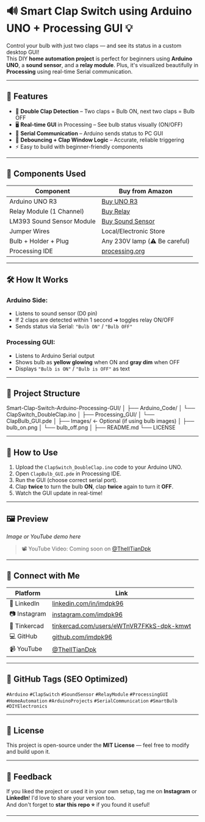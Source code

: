 # 🔊 Smart Clap Switch using Arduino UNO + Processing GUI 💡

Control your bulb with just two claps — and see its status in a custom desktop GUI!  
This DIY **home automation project** is perfect for beginners using **Arduino UNO**, a **sound sensor**, and a **relay module**. Plus, it's visualized beautifully in **Processing** using real-time Serial communication.

---

## 🎯 Features

- 👏 **Double Clap Detection** – Two claps = Bulb ON, next two claps = Bulb OFF
- 🖥️ **Real-time GUI** in Processing – See bulb status visually (ON/OFF)
- 📡 **Serial Communication** – Arduino sends status to PC GUI
- 🧠 **Debouncing + Clap Window Logic** – Accurate, reliable triggering
- ⚡ Easy to build with beginner-friendly components

---

## 🔧 Components Used

| Component                  | Buy from Amazon |
|---------------------------|-----------------|
| Arduino UNO R3            | [Buy UNO R3](https://amzn.to/4nvnfB5) |
| Relay Module (1 Channel)  | [Buy Relay](https://amzn.to/44LyTQQ) |
| LM393 Sound Sensor Module | [Buy Sound Sensor](https://amzn.to/3G9Djrs) |
| Jumper Wires              | Local/Electronic Store |
| Bulb + Holder + Plug      | Any 230V lamp (⚠️ Be careful) |
| Processing IDE            | [processing.org](https://processing.org/download) |

---

## 🛠️ How It Works

### Arduino Side:
- Listens to sound sensor (D0 pin)
- If 2 claps are detected within 1 second ➜ toggles relay ON/OFF
- Sends status via Serial: `"Bulb ON"` / `"Bulb OFF"`

### Processing GUI:
- Listens to Arduino Serial output
- Shows bulb as **yellow glowing** when ON and **gray dim** when OFF
- Displays `"Bulb is ON"` / `"Bulb is OFF"` as text

---

## 📁 Project Structure

Smart-Clap-Switch-Arduino-Processing-GUI/
│
├── Arduino_Code/
│ └── ClapSwitch_DoubleClap.ino
│
├── Processing_GUI/
│ └── ClapBulb_GUI.pde
│
├── Images/ ← Optional (if using bulb images)
│ ├── bulb_on.png
│ └── bulb_off.png
│
├── README.md
└── LICENSE


---

## 🧪 How to Use

1. Upload the `ClapSwitch_DoubleClap.ino` code to your Arduino UNO.
2. Open `ClapBulb_GUI.pde` in Processing IDE.
3. Run the GUI (choose correct serial port).
4. Clap **twice** to turn the bulb **ON**, clap **twice** again to turn it **OFF**.
5. Watch the GUI update in real-time!

---

## 🖼️ Preview

*Image or YouTube demo here*

> 📽️ YouTube Video: Coming soon on [@TheIITianDpk](https://www.youtube.com/@TheIITianDpk)

---

## 📱 Connect with Me

| Platform      | Link |
|---------------|------|
| 🔗 LinkedIn   | [linkedin.com/in/imdpk96](https://www.linkedin.com/in/imdpk96) |
| 📷 Instagram  | [instagram.com/imdpk96](https://www.instagram.com/imdpk96) |
| 🧪 Tinkercad  | [tinkercad.com/users/eWTnVR7FKkS-dpk-kmwt](https://www.tinkercad.com/users/eWTnVR7FKkS-dpk-kmwt) |
| 💻 GitHub     | [github.com/imdpk96](https://github.com/imdpk96) |
| 📹 YouTube    | [@TheIITianDpk](https://www.youtube.com/@TheIITianDpk) |

---

## 🔖 GitHub Tags (SEO Optimized)

`#Arduino` `#ClapSwitch` `#SoundSensor` `#RelayModule` `#ProcessingGUI`  
`#HomeAutomation` `#ArduinoProjects` `#SerialCommunication` `#SmartBulb` `#DIYElectronics`

---

## 📄 License

This project is open-source under the **MIT License** — feel free to modify and build upon it.

---

## 💬 Feedback

If you liked the project or used it in your own setup, tag me on **Instagram** or **LinkedIn**! I'd love to share your version too.  
And don't forget to **star this repo ⭐** if you found it useful!

---
